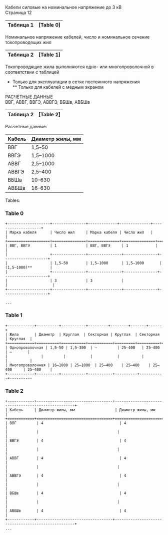 Кабели силовые на номинальное напряжение до 3 кВ  
Страница 12

| Таблица 1 | [Table 0] |
| --- | --- |

Номинальное напряжение кабелей, число и номинальное сечение токопроводящих жил  

| Таблица 2 | [Table 1] |
| --- | --- |

Токопроводящие жила выполняются одно- или многопроволочной в соответствии с таблицей  

* Только для эксплуатации в сетях постоянного напряжения  
** Только для кабелей с медным экраном  

РАСЧЕТНЫЕ ДАННЫЕ  
ВВГ, АВВГ, ВВГЭ, АВВГЭ, ВБШв, АВБШв  

| Таблица 2 | [Table 2] |
| --- | --- |

Расчетные данные:

| Кабель        | Диаметр жилы, мм |
| ------------- | ------------------ |
| ВВГ            | 1,5–50             |
| ВВГЭ           | 1,5–1000            |
| АВВГ           | 2,5–1000            |
| АВВГЭ          | 2,5–400              |
| ВБШв           | 10–630               |
| АВБШв          | 16–630                |

Tables:
 
### Table 0
```
+-------------------+---------------+-------------+--------------+--------------------+
| Марка кабеля      | Число жил     | Марка кабеля | Число жил   |                    |
+===================+===============+==============+===============+====================+
| ВВГ, ВВГЭ         | 1             | ВВГ, ВВГЭ     | 1            |                     |
|                   +---------------+---------------+---------------+--------------------+
|                   | 1,5–50        | 1,5–1000      | 1,5–1000       | (1,5–1000)**        |
|                   +---------------+---------------+---------------+--------------------+
|                   | 3             | 3             |                 |                    |
+-------------------+---------------+---------------+---------------+--------------------+

...
```


### Table 1
```
+------------+----------+-----------+---------+--------+-------+------+
| Жила       | Диаметр  | Круглая  | Секторная | Круглая  | Секторная | Круглая  |
+============+==========+===========+===========+=========+==========+=========
| Однопроволочная | 1,5–50 | 1,5–300  | —         | 25–400   | 25–400    | —       |
|               |         |           |           |          |           |          |
| Многопроволочная | 16–1000 | 25–1000  | 25–400    | 25–400    | 25–400     | 25–400    |
+------------+----------+-----------+-----------+----------+-----------+----------
```

### Table 2
```
+------------+----------------------------------+----------------------------------------------------+
| Кабель     | Диаметр жилы, мм                  | Диаметр жилы, мм                                      |
+============+==================================+======================================================+
| ВВГ         | 4                                  | 4                                                   |
|             |                                   |                                                      |
| ВВГЭ        | 4                                  | 4                                                   |
|             |                                   |                                                      |
| АВВГ        | 4                                  | 4                                                   |
|             |                                   |                                                      |
| АВВГЭ       | 4                                  | 4                                                   |
|             |                                   |                                                      |
| ВБШв        | 4                                  | 4                                                   |
|             |                                   |                                                      |
| АВБШв       | 4                                  | 4                                                   |
+------------+----------------------------------+----------------------------------------------------+
... 
